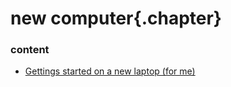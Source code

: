 ﻿
# new computer{.chapter}

### content

- [Gettings started on a new laptop (for me)](getting_started.md)
